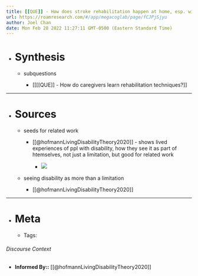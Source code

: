 ```yaml
---
title: [[QUE]] - How does stroke rehabilitation happen at home, esp. with the family?
url: https://roamresearch.com/#/app/megacoglab/page/fCJPjSjyu
author: Joel Chan
date: Mon Feb 28 2022 11:27:11 GMT-0500 (Eastern Standard Time)
---
```


- # Synthesis

    - subquestions

        - [[[[QUE]] - How do caregivers learn rehabilitation techniques?]]
- ---
- # Sources

    - seeds for related work

        - [[@hofmannLivingDisabilityTheory2020]] - shows lived experiences of ppl with disability, how they see it as part of htemselves, not just a limitation, but good for related work

            - ![](https://firebasestorage.googleapis.com/v0/b/firescript-577a2.appspot.com/o/imgs%2Fapp%2Fmegacoglab%2FPwjlsrCnXk.png?alt=media&token=810d7806-06ae-47d7-a41a-a660dda0324d)

    - seeing disability as more than a limitation

        - [[@hofmannLivingDisabilityTheory2020]]
- ---
- # Meta

    - Tags:

###### Discourse Context

- **Informed By::** [[@hofmannLivingDisabilityTheory2020]]
